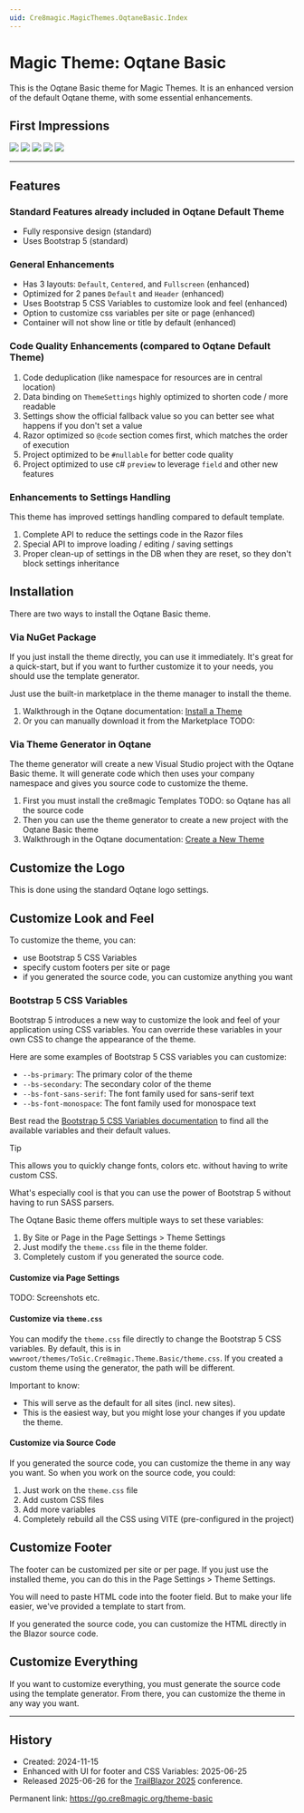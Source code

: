 ```yaml
---
uid: Cre8magic.MagicThemes.OqtaneBasic.Index
---
```


# Magic Theme: Oqtane Basic

This is the Oqtane Basic theme for Magic Themes.
It is an enhanced version of the default Oqtane theme, with some essential enhancements.

## First Impressions

<div gallery="gallery01">
  <img src="./assets/sample-01.webp">
  <img src="./assets/sample-02.webp">
  <img src="./assets/sample-03.webp">
  <img src="./assets/sample-04.webp">
  <img src="./assets/sample-05.webp">
</div>

---

## Features

### Standard Features already included in Oqtane Default Theme

- Fully responsive design (standard)
- Uses Bootstrap 5 (standard)

### General Enhancements

- Has 3 layouts: `Default`, `Centered`, and `Fullscreen` (enhanced)
- Optimized for 2 panes `Default` and `Header` (enhanced)
- Uses Bootstrap 5 CSS Variables to customize look and feel (enhanced)
- Option to customize css variables per site or page (enhanced)
- Container will not show line or title by default (enhanced)

### Code Quality Enhancements (compared to Oqtane Default Theme)

1. Code deduplication (like namespace for resources are in central location)
1. Data binding on `ThemeSettings` highly optimized to shorten code / more readable
1. Settings show the official fallback value so you can better see what happens if you don't set a value
1. Razor optimized so `@code` section comes first, which matches the order of execution
1. Project optimized to be `#nullable` for better code quality
1. Project optimized to use c# `preview` to leverage `field` and other new features

### Enhancements to Settings Handling

This theme has improved settings handling compared to default template.

1. Complete API to reduce the settings code in the Razor files
1. Special API to improve loading / editing / saving settings
1. Proper clean-up of settings in the DB when they are reset, so they don't block settings inheritance

## Installation

There are two ways to install the Oqtane Basic theme.

### Via NuGet Package

If you just install the theme directly, you can use it immediately.
It's great for a quick-start, but if you want to further customize it to your needs, you should use the template generator.

Just use the built-in marketplace in the theme manager to install the theme.

1. Walkthrough in the Oqtane documentation: [Install a Theme](https://docs.oqtane.org/manuals/system/theme-management.html#installing-themes)
1. Or you can manually download it from the Marketplace TODO:

### Via Theme Generator in Oqtane

The theme generator will create a new Visual Studio project with the Oqtane Basic theme.
It will generate code which then uses your company namespace and gives you source code to customize the theme.

1. First you must install the cre8magic Templates TODO: so Oqtane has all the source code
1. Then you can use the theme generator to create a new project with the Oqtane Basic theme
1. Walkthrough in the Oqtane documentation: [Create a New Theme](https://docs.oqtane.org/manuals/system/theme-management.html#creating-themes)

## Customize the Logo

This is done using the standard Oqtane logo settings.

## Customize Look and Feel

To customize the theme, you can:

- use Bootstrap 5 CSS Variables
- specify custom footers per site or page
- if you generated the source code, you can customize anything you want

### Bootstrap 5 CSS Variables

Bootstrap 5 introduces a new way to customize the look and feel of your application using CSS variables.
You can override these variables in your own CSS to change the appearance of the theme.

Here are some examples of Bootstrap 5 CSS variables you can customize:

- `--bs-primary`: The primary color of the theme
- `--bs-secondary`: The secondary color of the theme
- `--bs-font-sans-serif`: The font family used for sans-serif text
- `--bs-font-monospace`: The font family used for monospace text

Best read the [Bootstrap 5 CSS Variables documentation](https://getbootstrap.com/docs/5.3/customize/css-variables/) to find all the available variables and their default values.

> [!TIP]
> This allows you to quickly change fonts, colors etc. without having to write custom CSS.
>
> What's especially cool is that you can use the power of Bootstrap 5 without having to run SASS parsers.

The Oqtane Basic theme offers multiple ways to set these variables:

1. By Site or Page in the Page Settings > Theme Settings
1. Just modify the `theme.css` file in the theme folder.
1. Completely custom if you generated the source code.

#### Customize via Page Settings

TODO: Screenshots etc.

#### Customize via `theme.css`

You can modify the `theme.css` file directly to change the Bootstrap 5 CSS variables.
By default, this is in `wwwroot/themes/ToSic.Cre8magic.Theme.Basic/theme.css`.
If you created a custom theme using the generator, the path will be different.

Important to know:

- This will serve as the default for all sites (incl. new sites).
- This is the easiest way, but you might lose your changes if you update the theme.


#### Customize via Source Code

If you generated the source code, you can customize the theme in any way you want.
So when you work on the source code, you could:

1. Just work on the `theme.css` file
2. Add custom CSS files
3. Add more variables
4. Completely rebuild all the CSS using VITE (pre-configured in the project)

## Customize Footer

The footer can be customized per site or per page.
If you just use the installed theme, you can do this in the Page Settings > Theme Settings.

You will need to paste HTML code into the footer field.
But to make your life easier, we've provided a template to start from.

If you generated the source code, you can customize the HTML directly in the Blazor source code.

## Customize Everything

If you want to customize everything, you must generate the source code using the template generator.
From there, you can customize the theme in any way you want.

---

## History

- Created: 2024-11-15
- Enhanced with UI for footer and CSS Variables: 2025-06-25
- Released 2025-06-26 for the [TrailBlazor 2025](https://trailblazor.net/) conference.

Permanent link: <https://go.cre8magic.org/theme-basic>
